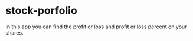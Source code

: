 # stock-porfolio
In this app you can find the profit or loss and profit or loss percent on your shares.
